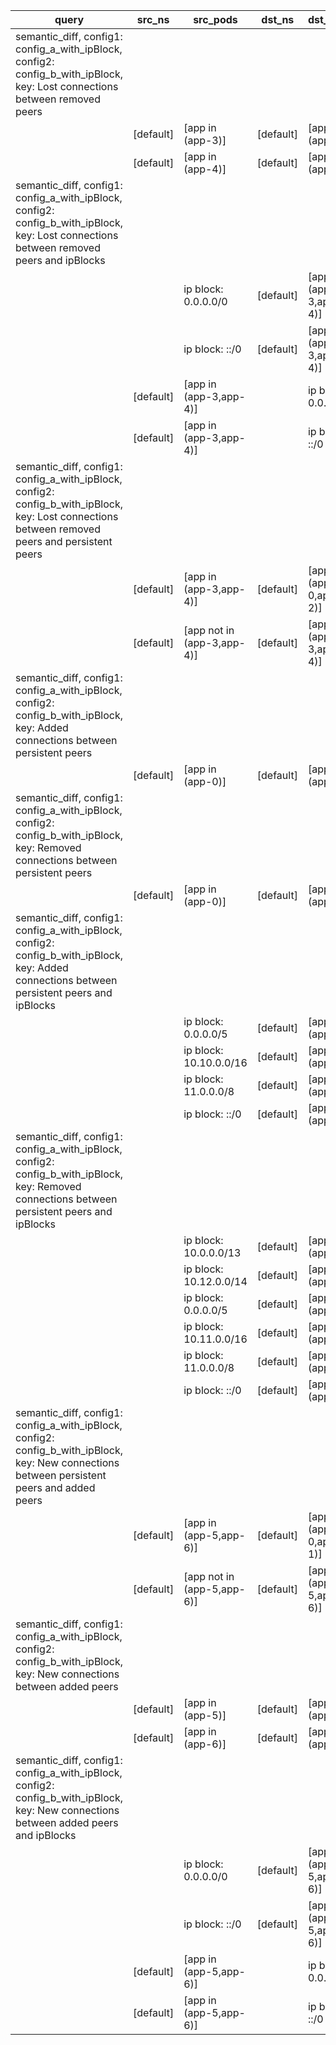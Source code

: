 |query|src_ns|src_pods|dst_ns|dst_pods|connection|
|---|---|---|---|---|---|
|semantic_diff, config1: config_a_with_ipBlock, config2: config_b_with_ipBlock, key: Lost connections between removed peers||||||
||[default]|[app in (app-3)]|[default]|[app in (app-4)]|All connections|
||[default]|[app in (app-4)]|[default]|[app in (app-3)]|All connections|
|semantic_diff, config1: config_a_with_ipBlock, config2: config_b_with_ipBlock, key: Lost connections between removed peers and ipBlocks||||||
|||ip block: 0.0.0.0/0|[default]|[app in (app-3,app-4)]|All connections|
|||ip block: ::/0|[default]|[app in (app-3,app-4)]|All connections|
||[default]|[app in (app-3,app-4)]||ip block: 0.0.0.0/0|All connections|
||[default]|[app in (app-3,app-4)]||ip block: ::/0|All connections|
|semantic_diff, config1: config_a_with_ipBlock, config2: config_b_with_ipBlock, key: Lost connections between removed peers and persistent peers||||||
||[default]|[app in (app-3,app-4)]|[default]|[app in (app-0,app-2)]|All connections|
||[default]|[app not in (app-3,app-4)]|[default]|[app in (app-3,app-4)]|All connections|
|semantic_diff, config1: config_a_with_ipBlock, config2: config_b_with_ipBlock, key: Added connections between persistent peers||||||
||[default]|[app in (app-0)]|[default]|[app in (app-1)]|All connections|
|semantic_diff, config1: config_a_with_ipBlock, config2: config_b_with_ipBlock, key: Removed connections between persistent peers||||||
||[default]|[app in (app-0)]|[default]|[app in (app-2)]|All connections|
|semantic_diff, config1: config_a_with_ipBlock, config2: config_b_with_ipBlock, key: Added connections between persistent peers and ipBlocks||||||
|||ip block: 0.0.0.0/5|[default]|[app in (app-1)]|All connections|
|||ip block: 10.10.0.0/16|[default]|[app in (app-1)]|All connections|
|||ip block: 11.0.0.0/8|[default]|[app in (app-1)]|All connections|
|||ip block: ::/0|[default]|[app in (app-1)]|All connections|
|semantic_diff, config1: config_a_with_ipBlock, config2: config_b_with_ipBlock, key: Removed connections between persistent peers and ipBlocks||||||
|||ip block: 10.0.0.0/13|[default]|[app in (app-2)]|All but UDP 53|
|||ip block: 10.12.0.0/14|[default]|[app in (app-2)]|All but UDP 53|
|||ip block: 0.0.0.0/5|[default]|[app in (app-2)]|All connections|
|||ip block: 10.11.0.0/16|[default]|[app in (app-2)]|All connections|
|||ip block: 11.0.0.0/8|[default]|[app in (app-2)]|All connections|
|||ip block: ::/0|[default]|[app in (app-2)]|All connections|
|semantic_diff, config1: config_a_with_ipBlock, config2: config_b_with_ipBlock, key: New connections between persistent peers and added peers||||||
||[default]|[app in (app-5,app-6)]|[default]|[app in (app-0,app-1)]|All connections|
||[default]|[app not in (app-5,app-6)]|[default]|[app in (app-5,app-6)]|All connections|
|semantic_diff, config1: config_a_with_ipBlock, config2: config_b_with_ipBlock, key: New connections between added peers||||||
||[default]|[app in (app-5)]|[default]|[app in (app-6)]|All connections|
||[default]|[app in (app-6)]|[default]|[app in (app-5)]|All connections|
|semantic_diff, config1: config_a_with_ipBlock, config2: config_b_with_ipBlock, key: New connections between added peers and ipBlocks||||||
|||ip block: 0.0.0.0/0|[default]|[app in (app-5,app-6)]|All connections|
|||ip block: ::/0|[default]|[app in (app-5,app-6)]|All connections|
||[default]|[app in (app-5,app-6)]||ip block: 0.0.0.0/0|All connections|
||[default]|[app in (app-5,app-6)]||ip block: ::/0|All connections|


